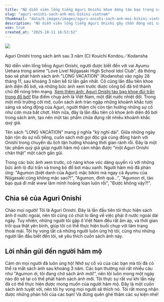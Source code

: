 ```yaml
---
title: "Nữ diễn viên lồng tiếng Aguri Onishi khoe dáng táo bạo trong sách ảnh mới"
slug: "aguri-onishi-sach-anh-moi-bikini-vietnam"
thumbnail: "data/6.images/images/aguri-onishi-sach-anh-moi-bikini-vietnam.webp"
description: "Nữ diễn viên lồng tiếng Aguri Onishi gây chấn động với sách ảnh mới 'LONG VACATION' phát hành 28/11, lần đầu tiên khoe ảnh đồ bơi táo bạo, chụp tại Việt Nam."
use: true
created_at: "2025-10-11 16:53:52"
---
```


![](/images/20251011-00000392-oric-000-9-view.webp)

Aguri Onishi trong sách ảnh sau 3 năm (C) Kouichi Kondou／Kodansha

Nữ diễn viên lồng tiếng Aguri Onishi, người được biết đến với vai Ayumu Uehara trong anime "Love Live! Nijigasaki High School Idol Club", đã thông báo sẽ phát hành sách ảnh "LONG VACATION" (Kodansha) vào ngày 28 tháng 11, sau khoảng 3 năm kể từ lần gần nhất. Cô cũng lần đầu tiên khoe ảnh diện đồ bơi, và những bức ảnh xem trước được công bố đã trở thành chủ đề nóng trên mạng.
[Xem thêm ảnh: Aguri Onishi táo bạo khoe đùi trần trong đồ bơi!](https://www.oricon.co.jp/news/2411857/photo/2/?anc=205&utm_source=headlines.yahoo.co.jp&utm_content=%2Fhl%3Fa%3D20251011-00000392-oric-ent&utm_medium=referral)
Địa điểm chụp ảnh là Việt Nam, một đất nước nhiệt đới. Trong một môi trường cởi mở, cuốn sách ảnh tràn ngập những khoảnh khắc tươi sáng và sống động của Aguri, người thậm chí còn tận hưởng những sự cố như cơn mưa bất chợt. Hơn nữa, đây là lần đầu tiên cô khoe ảnh diện đồ bơi trong sách ảnh, tạo nên một tác phẩm chứa đựng rất nhiều khoảnh khắc quý giá.

Tên sách "LONG VACATION" mang ý nghĩa "kỳ nghỉ dài". Giữa những ngày bận rộn do sự nổi tiếng, cuốn sách mời gọi độc giả cùng đồng hành với Onishi trong chuyến du lịch tận hưởng khoảng thời gian rảnh rỗi. Đây là một tác phẩm quý giá giúp người hâm mộ cảm nhận được "một Aguri Onishi chân thật" một cách gần gũi.

Trong các bức ảnh xem trước, cô nàng khoe vóc dáng quyến rũ với những bức ảnh lộ đùi trần và trong bộ đồ bơi màu xanh. Người hâm mộ đã phản ứng: "Agumon (biệt danh của Aguri) mặc bikini mà ngay cả Ayumu của Nijigasaki cũng không mặc sao?!", "Agumon, đỉnh quá...", "Agumon ơi, táo bạo quá đi mất www làm mình hoảng loạn luôn rồi", "Được không vậy?!".

## Chia sẻ của Aguri Onishi

Chào mọi người! Tôi là Aguri Onishi. Đây là lần đầu tiên tôi thực hiện sách ảnh ở nước ngoài, nên tôi cũng có chút lo lắng về việc phải ở nước ngoài dài ngày. Tuy nhiên, những người tôi gặp ở Việt Nam đều rất ấm áp, và thời gian trôi qua thật yên bình, giúp tôi có thể thực hiện buổi chụp với tâm trạng thoải mái. Tôi hy vọng tất cả những người luôn ủng hộ tôi, cũng như những người lần đầu biết đến tôi, sẽ yêu thích cuốn sách ảnh này.

## Lời nhắn gửi đến người hâm mộ

Cảm ơn mọi người đã luôn ủng hộ! Nhờ sự cổ vũ của các bạn mà tôi đã có thể ra mắt sách ảnh sau khoảng 3 năm. Các bạn thường nói rất nhiều câu như "Agumon ơi, tôi đang chờ sách ảnh mới!", nên tôi luôn mong một ngày nào đó sẽ lại có thể phát hành sách ảnh mới. Tôi thực sự rất vui khi lần này đã có thể thực hiện được mong muốn của người hâm mộ. Đây là một cuốn sách ảnh tuyệt vời, nên tôi hy vọng mọi người sẽ thích nó. Tôi rất mong nhận được những phản hồi của các bạn! Và đừng quên ghé thăm các sự kiện nhé!